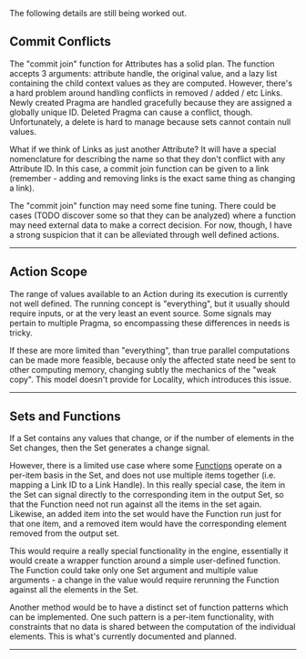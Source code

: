 The following details are still being worked out.


## Commit Conflicts

The "commit join" function for Attributes has a solid plan. The function
accepts 3 arguments: attribute handle, the original value, and a lazy list
containing the child context values as they are computed. However, there's a
hard problem around handling conflicts in removed / added / etc Links. Newly
created Pragma are handled gracefully because they are assigned a globally
unique ID. Deleted Pragma can cause a conflict, though. Unfortunately, a delete
is hard to manage because sets cannot contain null values.

What if we think of Links as just another Attribute? It will have a special
nomenclature for describing the name so that they don't conflict with any
Attribute ID. In this case, a commit join function can be given to a link
(remember - adding and removing links is the exact same thing as changing a
link).

The "commit join" function may need some fine tuning. There could be cases
(TODO discover some so that they can be analyzed) where a function may need
external data to make a correct decision. For now, though, I have a strong
suspicion that it can be alleviated through well defined actions.

- - -

## Action Scope

The range of values available to an Action during its execution is currently not
well defined. The running concept is "everything", but it usually should require
inputs, or at the very least an event source. Some signals may pertain to
multiple Pragma, so encompassing these differences in needs is tricky.

If these are more limited than "everything", than true parallel computations
can be made more feasible, because only the affected state need be sent to other
computing memory, changing subtly the mechanics of the "weak copy". This model
doesn't provide for Locality, which introduces this issue.


- - -

## Sets and Functions

If a Set contains any values that change, or if the number of elements in the
Set changes, then the Set generates a change signal.

However, there is a limited use case where some [Functions](Function.md) operate
on a per-item basis in the Set, and does not use multiple items together (i.e.
mapping a Link ID to a Link Handle).  In this really special case, the item in
the Set can signal directly to the corresponding item in the output Set, so that
the Function need not run against all the items in the set again.  Likewise, an
added item into the set would have the Function run just for that one item, and
a removed item would have the corresponding element removed from the output set.

This would require a really special functionality in the engine, essentially it
would create a wrapper function around a simple user-defined function.  The
Function could take only one Set argument and multiple value arguments - a
change in the value would require rerunning the Function against all the
elements in the Set.

Another method would be to have a distinct set of function patterns which can
be implemented.  One such pattern is a per-item functionality, with constraints
that no data is shared between the computation of the individual elements.  This
is what's currently documented and planned.

- - -

